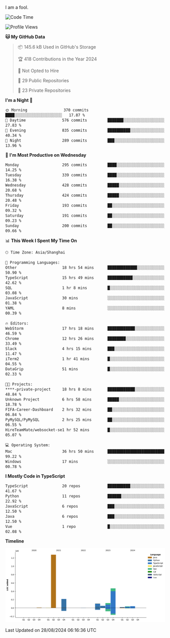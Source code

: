 I am a fool.

<!--START_SECTION:waka-->
![Code Time](http://img.shields.io/badge/Code%20Time-1%2C733%20hrs%2014%20mins-blue)

![Profile Views](http://img.shields.io/badge/Profile%20Views-3-blue)

**🐱 My GitHub Data** 

> 📦 145.6 kB Used in GitHub's Storage 
 > 
> 🏆 418 Contributions in the Year 2024
 > 
> 🚫 Not Opted to Hire
 > 
> 📜 29 Public Repositories 
 > 
> 🔑 23 Private Repositories 
 > 
**I'm a Night 🦉** 

```text
🌞 Morning                370 commits         ████░░░░░░░░░░░░░░░░░░░░░   17.87 % 
🌆 Daytime                576 commits         ███████░░░░░░░░░░░░░░░░░░   27.83 % 
🌃 Evening                835 commits         ██████████░░░░░░░░░░░░░░░   40.34 % 
🌙 Night                  289 commits         ███░░░░░░░░░░░░░░░░░░░░░░   13.96 % 
```
📅 **I'm Most Productive on Wednesday** 

```text
Monday                   295 commits         ████░░░░░░░░░░░░░░░░░░░░░   14.25 % 
Tuesday                  339 commits         ████░░░░░░░░░░░░░░░░░░░░░   16.38 % 
Wednesday                428 commits         █████░░░░░░░░░░░░░░░░░░░░   20.68 % 
Thursday                 424 commits         █████░░░░░░░░░░░░░░░░░░░░   20.48 % 
Friday                   193 commits         ██░░░░░░░░░░░░░░░░░░░░░░░   09.32 % 
Saturday                 191 commits         ██░░░░░░░░░░░░░░░░░░░░░░░   09.23 % 
Sunday                   200 commits         ██░░░░░░░░░░░░░░░░░░░░░░░   09.66 % 
```


📊 **This Week I Spent My Time On** 

```text
🕑︎ Time Zone: Asia/Shanghai

💬 Programming Languages: 
Other                    18 hrs 54 mins      █████████████░░░░░░░░░░░░   50.90 % 
TypeScript               15 hrs 49 mins      ███████████░░░░░░░░░░░░░░   42.62 % 
SQL                      1 hr 8 mins         █░░░░░░░░░░░░░░░░░░░░░░░░   03.08 % 
JavaScript               30 mins             ░░░░░░░░░░░░░░░░░░░░░░░░░   01.38 % 
YAML                     8 mins              ░░░░░░░░░░░░░░░░░░░░░░░░░   00.39 % 

🔥 Editors: 
WebStorm                 17 hrs 18 mins      ████████████░░░░░░░░░░░░░   46.59 % 
Chrome                   12 hrs 26 mins      ████████░░░░░░░░░░░░░░░░░   33.49 % 
Slack                    4 hrs 15 mins       ███░░░░░░░░░░░░░░░░░░░░░░   11.47 % 
iTerm2                   1 hr 41 mins        █░░░░░░░░░░░░░░░░░░░░░░░░   04.55 % 
DataGrip                 51 mins             █░░░░░░░░░░░░░░░░░░░░░░░░   02.33 % 

🐱‍💻 Projects: 
****-private-project     18 hrs 8 mins       ████████████░░░░░░░░░░░░░   48.84 % 
Unknown Project          6 hrs 58 mins       █████░░░░░░░░░░░░░░░░░░░░   18.78 % 
FIFA-Career-Dashboard    2 hrs 32 mins       ██░░░░░░░░░░░░░░░░░░░░░░░   06.84 % 
PyMySQL/PyMySQL          2 hrs 25 mins       ██░░░░░░░░░░░░░░░░░░░░░░░   06.55 % 
HireTeamMate/websocket-se1 hr 52 mins        █░░░░░░░░░░░░░░░░░░░░░░░░   05.07 % 

💻 Operating System: 
Mac                      36 hrs 50 mins      █████████████████████████   99.22 % 
Windows                  17 mins             ░░░░░░░░░░░░░░░░░░░░░░░░░   00.78 % 
```

**I Mostly Code in TypeScript** 

```text
TypeScript               20 repos            ██████████░░░░░░░░░░░░░░░   41.67 % 
Python                   11 repos            ██████░░░░░░░░░░░░░░░░░░░   22.92 % 
JavaScript               6 repos             ███░░░░░░░░░░░░░░░░░░░░░░   12.50 % 
Java                     6 repos             ███░░░░░░░░░░░░░░░░░░░░░░   12.50 % 
Vue                      1 repo              █░░░░░░░░░░░░░░░░░░░░░░░░   02.08 % 
```



**Timeline**

![Lines of Code chart](https://raw.githubusercontent.com/VeejaLiu/VeejaLiu/master/assets/bar_graph.png)


 Last Updated on 28/08/2024 06:16:36 UTC
<!--END_SECTION:waka-->
